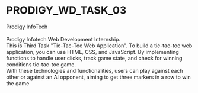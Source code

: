 # PRODIGY_WD_TASK_03
Prodigy InfoTech<br><br>
Prodigy Infotech Web Development Internship.<br> This is Third Task "Tic-Tac-Toe  Web Application".
To build a tic-tac-toe web application, you can use HTML, CSS, and JavaScript. By implementing functions to handle user clicks, track game state, and check for winning conditions tic-tac-toe game.<br> With these technologies and functionalities, users can play against each other or against an Al opponent, aiming to get three markers in a row to win the game
